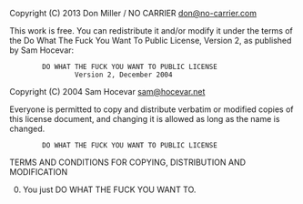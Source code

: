 Copyright (C) 2013 Don Miller / NO CARRIER <don@no-carrier.com>

This work is free. You can redistribute it and/or modify it under the
terms of the Do What The Fuck You Want To Public License, Version 2,
as published by Sam Hocevar:

            DO WHAT THE FUCK YOU WANT TO PUBLIC LICENSE
                    Version 2, December 2004

 Copyright (C) 2004 Sam Hocevar <sam@hocevar.net>

 Everyone is permitted to copy and distribute verbatim or modified
 copies of this license document, and changing it is allowed as long
 as the name is changed.

            DO WHAT THE FUCK YOU WANT TO PUBLIC LICENSE
   TERMS AND CONDITIONS FOR COPYING, DISTRIBUTION AND MODIFICATION

  0. You just DO WHAT THE FUCK YOU WANT TO.
